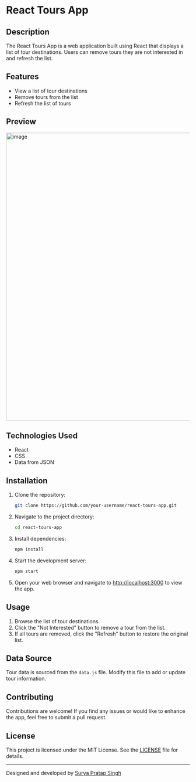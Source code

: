 
# React Tours App

## Description

The React Tours App is a web application built using React that displays a list of tour destinations. Users can remove tours they are not interested in and refresh the list.

## Features

- View a list of tour destinations
- Remove tours from the list
- Refresh the list of tours

## Preview

<img width="786" alt="image" src="https://github.com/SuryaPratap2542/Plan-Maker/assets/89827931/20745e6d-70f5-467b-8def-5d93aeb54d0b">


## Technologies Used

- React
- CSS
- Data from JSON

## Installation

1. Clone the repository:

   ```sh
   git clone https://github.com/your-username/react-tours-app.git
   ```

2. Navigate to the project directory:

   ```sh
   cd react-tours-app
   ```

3. Install dependencies:

   ```sh
   npm install
   ```

4. Start the development server:

   ```sh
   npm start
   ```

5. Open your web browser and navigate to [http://localhost:3000](http://localhost:3000) to view the app.

## Usage

1. Browse the list of tour destinations.
2. Click the "Not Interested" button to remove a tour from the list.
3. If all tours are removed, click the "Refresh" button to restore the original list.

## Data Source

Tour data is sourced from the `data.js` file. Modify this file to add or update tour information.

## Contributing

Contributions are welcome! If you find any issues or would like to enhance the app, feel free to submit a pull request.

## License

This project is licensed under the MIT License. See the [LICENSE](LICENSE) file for details.

---

Designed and developed by [Surya Pratap Singh](https://github.com/SuryaPratap2542)
```
